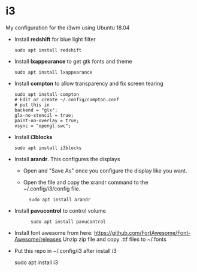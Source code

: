 # i3

My configuration for the i3wm using Ubuntu 18.04


- Install **redshift** for blue light filter
    
      sudo apt install redshift

- Install **lxappearance** to get gtk fonts and theme

      sudo apt install lxappearance
    

- Install **compton** to allow transparency and fix screen tearing
    
      sudo apt install compton 
      # Edit or create ~/.config/compton.conf 
      # put this in 
      backend = "glx"; 
      glx-no-stencil = true; 
      paint-on-overlay = true; 
      vsync = "opengl-swc";
      
- Install **i3blocks**
      
      sudo apt install i3blocks
      
- Install **arandr**. This configures the displays
    - Open and "Save As" once you configure the display like you want.
    - Open the file and copy the xrandr command to the ~/.config/i3/config file.

            sudo apt install arandr
            
- Install **pavucontrol** to control volume
    
            sudo apt install pavucontrol
      
 - Install font awesome from here: https://github.com/FortAwesome/Font-Awesome/releases
Unzip zip file and copy .ttf files to ~/.fonts
 
- Put this repo in ~/.config/i3 after install i3

    sudo apt install i3
